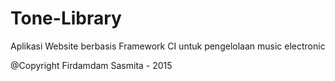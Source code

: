 # Tone-Library

Aplikasi Website berbasis Framework CI untuk pengelolaan music electronic

@Copyright Firdamdam Sasmita - 2015
